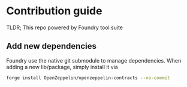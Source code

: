 # Contribution guide

TLDR; This repo powered by Foundry tool suite

## Add new dependencies

Foundry use the native git submodule to manage dependencies. When adding a new lib/package, simply install it via

```sh
forge install OpenZeppelin/openzeppelin-contracts --no-commit
```
